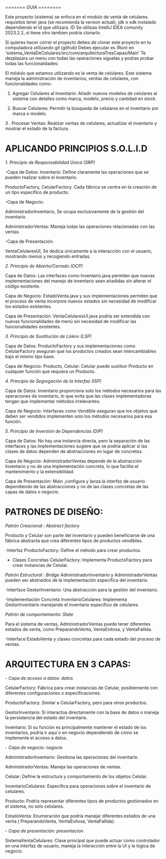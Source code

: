 *======= GUIA ========*

Este proyecto (sistema) se enfoca en el modulo de venta de celulares.
requisitos tener java (se recomienda la version actual), jdk o sdk instalado dependiendo el id que utilizara.
ID Se utilizao IntelliJ IDEA comunity 2023.2.2, si tiene otro tambien podria clonarlo.

Si quieres hacer correr el proyecto debes de clonar este proyecto en tu computadora utilizando git (github)
Debes ejecutar es (Run) en  'sistema_VentaDeCelulares/src/com/arquitecturaTresCapas/Main'
Te dezplazara un menu con todas las operaciones siguelas y podras probar todas las funcionalidades:

El módulo que estamos utilizando es la venta de celulares.
Este sistema maneja la administración de inventarios, ventas de celulares, con funcionalidades como:

1. Agregar Celulares al Inventario: Añadir nuevos modelos de celulares al sistema con detalles como marca, modelo, precio y cantidad en stock.

2. Buscar Celulares: Permitir la búsqueda de celulares en el inventario por marca o modelo.

3 . Procesar Ventas: Realizar ventas de celulares, actualizar el inventario y mostrar el estado de la factura.
   

 APLICANDO PRINCIPIOS S.O.L.I.D
===============

*1. Principio de Responsabilidad Única (SRP)*
     
-Capa de Datos:
Inventario: Define claramente las operaciones que se pueden realizar sobre el inventario.

ProductoFactory, CelularFactory. Cada fábrica se centra en la creación de un tipo específico de producto.

-Capa de Negocio:

AdministradorInventario, Se ocupa exclusivamente de la gestión del inventario.

AdministradorVentas: Maneja todas las operaciones relacionadas con las ventas.

-Capa de Presentación:

VentaCelularesUI, Se dedica únicamente a la interacción con el usuario, mostrando menús y recogiendo entradas.



   *2. Principio de Abierto/Cerrado (OCP)*
      
Capa de Datos: Las interfaces como Inventario.java permiten que nuevas implementaciones del manejo de inventario sean añadidas sin alterar el código existente.

Capa de Negocio: EstadoVenta.java y sus implementaciones permiten que el proceso de venta incorpore nuevos estados sin necesidad de modificar los estados existentes.

Capa de Presentación: VentaCelularesUI.java podría ser extendida con nuevas funcionalidades de menú sin necesidad de modificar las funcionalidades existentes.

 
   
   *3. Principio de Sustitución de Liskov (LSP)*
      
Capa de Datos: ProductoFactory y sus implementaciones como CelularFactory aseguran que los productos creados sean intercambiables bajo el mismo tipo base.

Capa de Negocio: Producto, Celular: Celular puede sustituir Producto en cualquier función que requiera un Producto.

  
   
   *4. Principio de Segregación de la Interfaz (ISP)*
      
Capa de Datos: Inventario proporciona solo los métodos necesarios para las operaciones de inventario, lo que evita que las clases implementadoras tengan que implementar métodos irrelevantes.

Capa de Negocio: Interfaces como Vendible aseguran que los objetos que deben ser vendidos implementen solo los métodos necesarios para esa función.
  
  
   
   *5. Principio de Inversión de Dependencias (DIP)*

Capa de Datos: No hay una instancia directa, pero la separación de las interfaces y las implementaciones sugiere que se podría aplicar si las clases de datos dependen de abstracciones en lugar de concretos.

Capa de Negocio: AdministradorVentas depende de la abstracción Inventario y no de una implementación concreta, lo que facilita el mantenimiento y la extensibilidad.

Capa de Presentación: Main ,configura y lanza la interfaz de usuario dependiendo de las abstracciones y no de las clases concretas de las capas de datos o negocio.


PATRONES DE DISEÑO:
==================
*Patrón Creacional : Abstract factory*

Producto y Celular son parte del inventario y pueden beneficiarse de una fábrica abstracta que crea diferentes tipos de productos vendibles.

-Interfaz ProductoFactory: Define el método para crear productos.

- Clases Concretas CelularFactory: Implementa ProductoFactory para crear instancias de Celular.

*Patrón Estructural : Bridge*
AdministradorInventario y AdministradorVentas pueden ser abstraídos de la implementación específica del inventario.

-Interface GestorInventario: Una abstracción para la gestión del inventario.

-Implementación Concreta InventarioCelulares: Implementa GestorInventario manejando el inventario específico de celulares.

*Patrón de comportamiento: State*

Para el sistema de ventas, AdministradorVentas puede tener diferentes estados de venta, como PreparandoVenta, VentaExitosa, y VentaFallida.

-Interface EstadoVenta y clases concretas para cada estado del proceso de ventas.


ARQUITECTURA EN 3 CAPAS:
========================

 *- Capa de acceso a datos: datos*
   
CelularFactory: Fábrica para crear instancias de Celular, posiblemente con diferentes configuraciones o especificaciones.

ProductoFactory: Similar a CelularFactory, pero para otros productos.

GestorInventario: Si interactúa directamente con la base de datos o maneja la persistencia del estado del inventario.

Inventario: Si su función es principalmente mantener el estado de los inventarios, podría ir aquí o en negocio dependiendo de cómo se implemente el acceso a datos.


 *- Capa de negocio: negocio*
   
AdministradorInventario: Gestiona las operaciones del inventario.

AdministradorVentas: Maneja las operaciones de ventas.

Celular: Define la estructura y comportamiento de los objetos Celular.

InventarioCelulares: Específica para operaciones sobre el inventario de celulares.

Producto: Podría representar diferentes tipos de productos gestionados en el sistema, no solo celulares.

EstadoVenta: Enumeración que podría manejar diferentes estados de una venta ( PreparandoVenta, VentaExitosa, VentaFallida).


 *- Capa de presentación: presentacion*
   
SistemaVentaCelulares: Clase principal que puede actuar como controlador en una interfaz de usuario, maneja la interacción entre la UI y la lógica de negocio.
